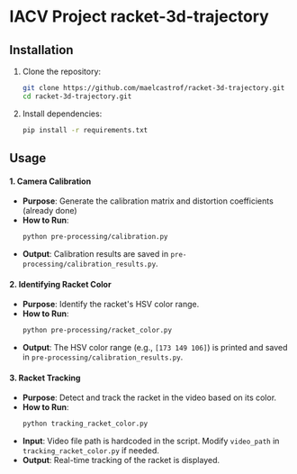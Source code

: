 # IACV Project racket-3d-trajectory

## Installation
1. Clone the repository:
   ```bash
   git clone https://github.com/maelcastrof/racket-3d-trajectory.git
   cd racket-3d-trajectory.git
   ```

2. Install dependencies:
   ```bash
   pip install -r requirements.txt
   ```

## Usage
#### 1. Camera Calibration
- **Purpose**: Generate the calibration matrix and distortion coefficients (already done)
- **How to Run**:
  ```bash
  python pre-processing/calibration.py
  ```
- **Output**: Calibration results are saved in `pre-processing/calibration_results.py`.

#### 2. Identifying Racket Color
- **Purpose**: Identify the racket's HSV color range.
- **How to Run**:
  ```bash
  python pre-processing/racket_color.py
  ```
- **Output**: The HSV color range (e.g., `[173 149 106]`) is printed and saved in `pre-processing/calibration_results.py`.

#### 3. Racket Tracking
- **Purpose**: Detect and track the racket in the video based on its color.
- **How to Run**:
  ```bash
  python tracking_racket_color.py
  ```
- **Input**: Video file path is hardcoded in the script. Modify `video_path` in `tracking_racket_color.py` if needed.
- **Output**: Real-time tracking of the racket is displayed.
